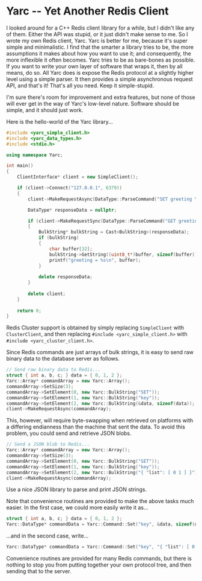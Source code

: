 # Yarc -- Yet Another Redis Client

I looked around for a C++ Redis client library for a while, but I didn't like any of them.  Either the API was stupid, or it just didn't make sense to me.  So I wrote my own Redis client, Yarc.  Yarc is better for me, because it's super simple and minimalistic.  I find that the smarter a library tries to be, the more assumptions it makes about how you want to use it; and consequently, the more inflexible it often becomes.  Yarc tries to be as bare-bones as possible.  If you want to write your own layer of software that wraps it, then by all means, do so.  All Yarc does is expose the Redis protocol at a slightly higher level using a simple parser.  It then provides a simple asynchronous request API, and that's it!  That's all you need.  Keep it simple-stupid.

I'm sure there's room for improvement and extra features, but none of those will ever get in the way of Yarc's low-level nature.  Software should be simple, and it should just work.

Here is the hello-world of the Yarc library...

```C++
#include <yarc_simple_client.h>
#include <yarc_data_types.h>
#include <stdio.h>

using namespace Yarc;

int main()
{
	ClientInterface* client = new SimpleClient();

	if (client->Connect("127.0.0.1", 6379))
	{
		client->MakeRequestAsync(DataType::ParseCommand("SET greeting \"Hello, world!\""));

		DataType* responseData = nullptr;

		if (client->MakeRequestSync(DataType::ParseCommand("GET greeting"), responeData))
		{
			BulkString* bulkString = Cast<BulkString>(responseData);
			if (bulkString)
			{
				char buffer[32];
				bulkString->GetString((uint8_t*)buffer, sizeof(buffer));
				printf("greeting = %s\n", buffer);
			}
		
			delete responseData;
		}
		
		delete client;
	}
	
	return 0;
}
```

Redis Cluster support is obtained by simply replacing `SimpleClient` with `ClusterClient`, and then replacing `#include <yarc_simple_client.h>` with `#include <yarc_cluster_client.h>`.

Since Redis commands are just arrays of bulk strings, it is easy to send raw binary data to the database server as follows.

```C++
// Send raw binary data to Redis...
struct { int a, b, c; } data = { 0, 1, 2 };
Yarc::Array* commandArray = new Yarc::Array();
commandArray->SetSize(3);
commandArray->SetElement(0, new Yarc::BulkString("SET"));
commandArray->SetElement(1, new Yarc::BulkString("key"));
commandArray->SetElement(2, new Yarc::BulkString(&data, sizeof(data));
client->MakeRequestAsync(commandArray);
```

This, however, will require byte-swapping when retrieved on platforms with a differing endianness than the machine that sent the data.  To avoid this problem, you could send and retrieve JSON blobs.

```C++
// Send a JSON blob to Redis...
Yarc::Array* commandArray = new Yarc::Array();
commandArray->SetSize(3);
commandArray->SetElement(0, new Yarc::BulkString("SET"));
commandArray->SetElement(1, new Yarc::BulkString("key"));
commandArray->SetElement(2, new Yarc::BulkString("{ "list": [ 0 1 ] }");
client->MakeRequestAsync(commandArray);
```

Use a nice JSON library to parse and print JSON strings.

Note that convenience routines are provided to make the above tasks much easier.  In the first case, we could more easily write it as...

```C++
struct { int a, b, c; } data = { 0, 1, 2 };
Yarc::DataType* commandData = Yarc::Command::Set("key", &data, sizeof(data));
```

...and in the second case, write...

```C++
Yarc::DataType* commandData = Yarc::Command::Set("key", "{ "list": [ 0 1 ] }");
```

Convenience routines are provided for many Redis commands, but there is nothing to stop you from putting together your own protocol tree, and then sending that to the server.
